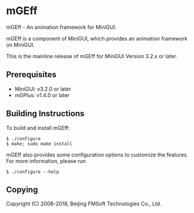 # mGEff

mGEff - An animation framework for MiniGUI.

mGEff is a component of MiniGUI, which provides an animation framework
on MiniGUI. 

This is the mainline release of mGEff for MiniGUI Version 3.2.x or later.

## Prerequisites

  * MiniGUI: v3.2.0 or later
  * mGPlus: v1.4.0 or later

## Building Instructions

To build and install mGEff:

	$ ./configure
	$ make; sudo make install

mGEff also provides some configuration options to customize the features.
For more information, please run

    $ ./configure --help

## Copying

Copyright (C) 2008-2018, Beijing FMSoft Technologies Co., Ltd.
